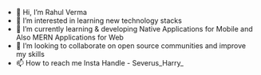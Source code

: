 - 👋 Hi, I’m Rahul Verma
- 👀 I’m interested in learning new technology stacks
- 🌱 I’m currently learning & developing Native Applications for Mobile and Also MERN Applications for Web
- 💞️ I’m looking to collaborate on open source communities and improve my skills
- 📫 How to reach me Insta Handle - Severus_Harry_

<!---
rahulvermajee19/rahulvermajee19 is a ✨ special ✨ repository because its `README.md` (this file) appears on your GitHub profile.
You can click the Preview link to take a look at your changes.
--->
